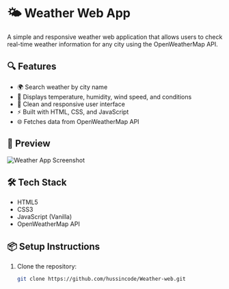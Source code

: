 # 🌤️ Weather Web App

A simple and responsive weather web application that allows users to check real-time weather information for any city using the OpenWeatherMap API.

## 🔍 Features

- 🌍 Search weather by city name
- 📍 Displays temperature, humidity, wind speed, and conditions
- 🎨 Clean and responsive user interface
- ⚡ Built with HTML, CSS, and JavaScript
- 🌐 Fetches data from OpenWeatherMap API

## 📸 Preview

![Weather App Screenshot](preview-image.png)  

## 🛠️ Tech Stack

- HTML5
- CSS3
- JavaScript (Vanilla)
- OpenWeatherMap API

## 📦 Setup Instructions

1. Clone the repository:
   ```bash
   git clone https://github.com/hussincode/Weather-web.git
